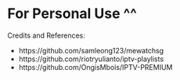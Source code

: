 <body>
<h1><b>For Personal Use ^^</b></h1>
Credits and References:
<ul>
<li>https://github.com/samleong123/mewatchsg</li>
<li>https://github.com/riotryulianto/iptv-playlists</li>
<li>https://github.com/OngisMbois/IPTV-PREMIUM</li>
</ul>
</body>

